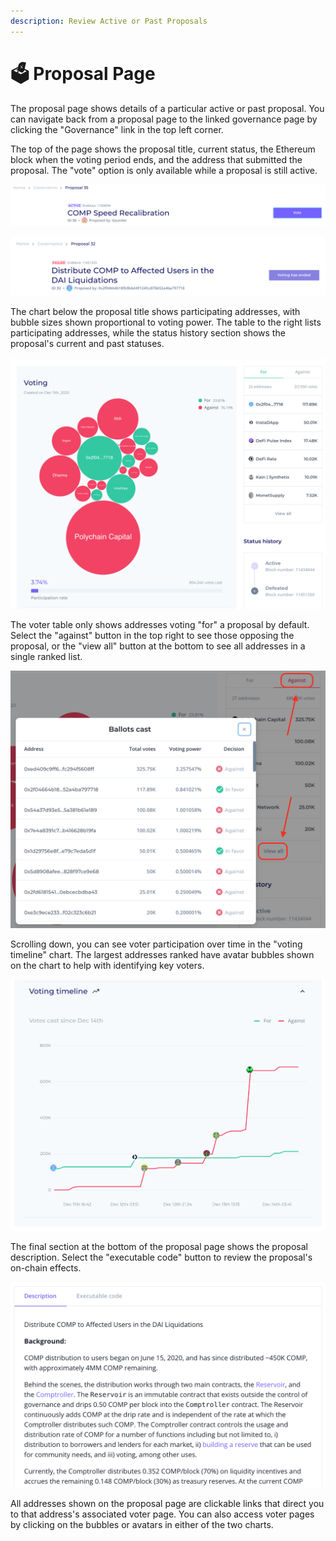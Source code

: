 ```yaml
---
description: Review Active or Past Proposals
---
```


# 🗳 Proposal Page

The proposal page shows details of a particular active or past proposal. You can navigate back from a proposal page to the linked governance page by clicking the "Governance" link in the top left corner.

The top of the page shows the proposal title, current status, the Ethereum block when the voting period ends, and the address that submitted the proposal. The "vote" option is only available while a proposal is still active.

![](<../../.gitbook/assets/image (25).png>)

![](<../../.gitbook/assets/image (14).png>)

The chart below the proposal title shows participating addresses, with bubble sizes shown proportional to voting power. The table to the right lists participating addresses, while the status history section shows the proposal's current and past statuses.&#x20;

![](<../../.gitbook/assets/image (16).png>)

The voter table only shows addresses voting "for" a proposal by default. Select the "against" button in the top right to see those opposing the proposal, or the "view all" button at the bottom to see all addresses in a single ranked list.

![](<../../.gitbook/assets/image (17).png>)

Scrolling down, you can see voter participation over time in the "voting timeline" chart. The largest addresses ranked have avatar bubbles shown on the chart to help with identifying key voters.&#x20;

![](<../../.gitbook/assets/image (18).png>)

The final section at the bottom of the proposal page shows the proposal description. Select the "executable code" button to review the proposal's on-chain effects.&#x20;

![](<../../.gitbook/assets/image (19).png>)

All addresses shown on the proposal page are clickable links that direct you to that address's associated voter page. You can also access voter pages by clicking on the bubbles or avatars in either of the two charts.
